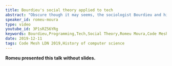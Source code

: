 ```yaml
---
title: Bourdieu's social theory applied to tech
abstract: "Obscure though it may seems, the sociologist Bourdieu and his social theory tell us a lot about what is happening in the workplace and society around us. By understanding what he meant by "symbolic violence", "cultural capital" "hexis" etc, we see how each of us influences and is influenced by the people around us, in ways that we wouldn't expect.  From this talk, a vulgarized and easy to understand version of  Bourdieu's ideas, each of us can seek how to improve the ambience immediately around us
speaker_id: romeu-moura
type: video
youtube_id: 3P1sRZ56YRg
keywords: Bourdieu,Programming,Tech,Social Theory,Romeu Moura,Code Mesh LDN
date: 2019-12-11
tags: Code Mesh LDN 2019,History of computer science
---
```

**Romeu presented this talk without slides.&nbsp;**
